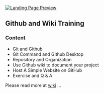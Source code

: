[![Landing Page Preview](http://tgml2.com/img/TGML2-Logo.png)](https://tgml2.com/)


## Github and Wiki Training

### Content

- Git and Github
- Git Command and Github Desktop
- Repository and Organization
- Use Github wiki to document your project
- Host A Simple Website on GitHub
- Exercise and Q & A

Please read more at [wiki](https://github.com/tgml2-github/tgml2-github.github.io/wiki) ...
